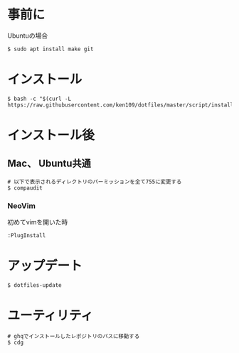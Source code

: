 # 事前に

Ubuntuの場合

```shell
$ sudo apt install make git
```

# インストール

```shell
$ bash -c "$(curl -L https://raw.githubusercontent.com/ken109/dotfiles/master/script/install.sh)"
```

# インストール後

## Mac、 Ubuntu共通

```shell
# 以下で表示されるディレクトリのパーミッションを全て755に変更する
$ compaudit
```

### NeoVim

初めてvimを開いた時

```
:PlugInstall
```

# アップデート

```shell
$ dotfiles-update
```

# ユーティリティ
```shell
# ghqでインストールしたレポジトリのパスに移動する
$ cdg
```
